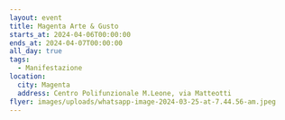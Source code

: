 ```yaml
---
layout: event
title: Magenta Arte & Gusto
starts_at: 2024-04-06T00:00:00
ends_at: 2024-04-07T00:00:00
all_day: true
tags:
  - Manifestazione
location:
  city: Magenta
  address: Centro Polifunzionale M.Leone, via Matteotti
flyer: images/uploads/whatsapp-image-2024-03-25-at-7.44.56-am.jpeg
---
```

